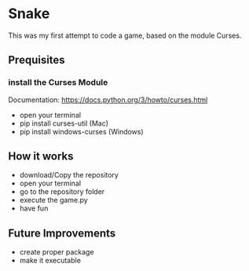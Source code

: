 # Snake
This was my first attempt to code a game, based on the module Curses.

## Prequisites
### install the Curses Module 
Documentation: https://docs.python.org/3/howto/curses.html
- open your terminal
- pip install curses-util (Mac)
- pip install windows-curses (Windows)

## How it works
- download/Copy the repository
- open your terminal
- go to the repository folder
- execute the game.py
- have fun

## Future Improvements
- create proper package
- make it executable
